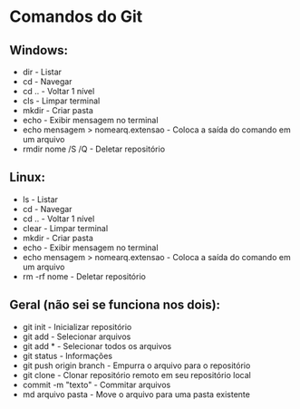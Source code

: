 # Comandos do Git

## Windows: 
 - dir - Listar
 - cd - Navegar
 - cd .. - Voltar 1 nível
 - cls - Limpar terminal 
 - mkdir - Criar pasta
 - echo - Exibir mensagem no terminal
 - echo mensagem > nomearq.extensao - Coloca a saída do comando em um arquivo
 - rmdir nome /S /Q - Deletar repositório

## Linux: 
 - ls - Listar
 - cd - Navegar
 - cd .. - Voltar 1 nível
 - clear - Limpar terminal
 - mkdir - Criar pasta
 - echo - Exibir mensagem no terminal
 - echo mensagem > nomearq.extensao - Coloca a saída do comando em um arquivo
 - rm -rf nome - Deletar repositório

## Geral (não sei se funciona nos dois):
 - git init - Inicializar repositório
 - git add - Selecionar arquivos
 - git add * - Selecionar todos os arquivos
 - git status - Informações
 - git push origin branch - Empurra o arquivo para o repositório
 - git clone - Clonar repositório remoto em seu repositório local
 - commit -m "texto" - Commitar arquivos
 - md arquivo pasta - Move o arquivo para uma pasta existente